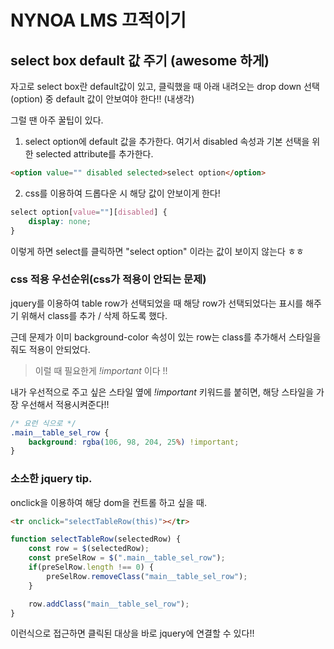 # NYNOA LMS 끄적이기

## select box default 값 주기 (awesome 하게)

자고로 select box란 default값이 있고, 클릭했을 때 아래 내려오는 drop down 선택(option) 중
default 값이 안보여야 한다!! (내생각)

그럴 땐 아주 꿀팁이 있다.

1. select option에 default 값을 추가한다. 여기서 disabled 속성과 기본 선택을 위한 selected attribute를 추가한다.
```html
<option value="" disabled selected>select option</option>
```

2. css를 이용하여 드롭다운 시 해당 값이 안보이게 한다!
```css
select option[value=""][disabled] {
    display: none;
}
```

이렇게 하면 select를 클릭하면 "select option" 이라는 값이 보이지 않는다 ㅎㅎ

### css 적용 우선순위(css가 적용이 안되는 문제)

jquery를 이용하여 table row가 선택되었을 때 해당 row가 선택되었다는 표시를 해주기 위해서 class를 추가 / 삭제 하도록 했다.

근데 문제가 이미 background-color 속성이 있는 row는 class를 추가해서 스타일을 줘도 적용이 안되었다.
> 이럴 때 필요한게 <i>!important</i> 이다 !!

내가 우선적으로 주고 싶은 스타일 옆에 <i>!important</i> 키워드를 붙히면, 해당 스타일을 가장 우선해서 적용시켜준다!!
```css
/* 요런 식으로 */
.main__table_sel_row {
    background: rgba(106, 98, 204, 25%) !important;
}
```

### 소소한 jquery tip.

onclick을 이용하여 해당 dom을 컨트롤 하고 싶을 때.
```html
<tr onclick="selectTableRow(this)"></tr>
```

```javascript
function selectTableRow(selectedRow) {
    const row = $(selectedRow);
    const preSelRow = $(".main__table_sel_row");
    if(preSelRow.length !== 0) {
        preSelRow.removeClass("main__table_sel_row");
    }

    row.addClass("main__table_sel_row");
}
```
이런식으로 접근하면 클릭된 대상을 바로 jquery에 연결할 수 있다!!